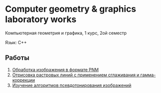 # Computer geometry & graphics laboratory works

Компьютерная геометрия и графика, 1 курс, 2ой семестр

Язык: C++

## Работы

1. [Обработка изображения в формате PNM](./Lab1)
2. [Отрисовка растровых линий с применением сглаживания и гамма-коррекции](./Lab2)
3. [Изучение алгоритмов псевдотонирования изображений](./Lab3)
